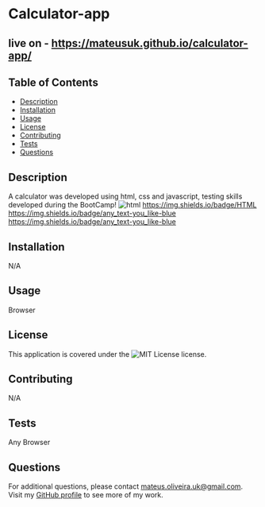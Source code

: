 # Calculator-app
  ## live on - https://mateusuk.github.io/calculator-app/ 

  ## Table of Contents
  
  - [Description](#description)
  - [Installation](#installation)
  - [Usage](#usage)
  - [License](#license)
  - [Contributing](#contributing)
  - [Tests](#tests)
  - [Questions](#questions)

  ## Description
  
  A calculator was developed using html, css and javascript, testing skills developed during the BootCamp!
  ![html](https://img.shields.io/badge/html)
  https://img.shields.io/badge/HTML
  https://img.shields.io/badge/any_text-you_like-blue
  https://img.shields.io/badge/any_text-you_like-blue

  ## Installation

  N/A

  ## Usage

  Browser

  ## License

  This application is covered under the ![MIT License](https://img.shields.io/badge/License-MIT-green.svg) license.

  ## Contributing

  N/A

  ## Tests

  Any Browser

  ## Questions

  For additional questions, please contact mateus.oliveira.uk@gmail.com. Visit my [GitHub profile](https://github.com/Mateuzuk) to see more of my work.
  
  
